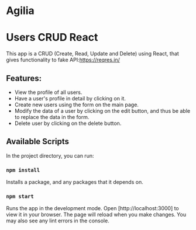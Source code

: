 # Agilia
# Users CRUD React

This app is a CRUD (Create, Read, Update and Delete) using React, that gives functionality to fake API:https://reqres.in/

## Features:

* View the profile of all users.
* Have a user's profile in detail by clicking on it.
* Create new users using the form on the main page.
* Modify the data of a user by clicking on the edit button, and thus be able to replace the data in the form.
* Delete user by clicking on the delete button.

## Available Scripts

In the project directory, you can run:

### `npm install`

Installs a package, and any packages that it depends on. 

### `npm start`

Runs the app in the development mode.
Open [http://localhost:3000] to view it in your browser.
The page will reload when you make changes.
You may also see any lint errors in the console.
